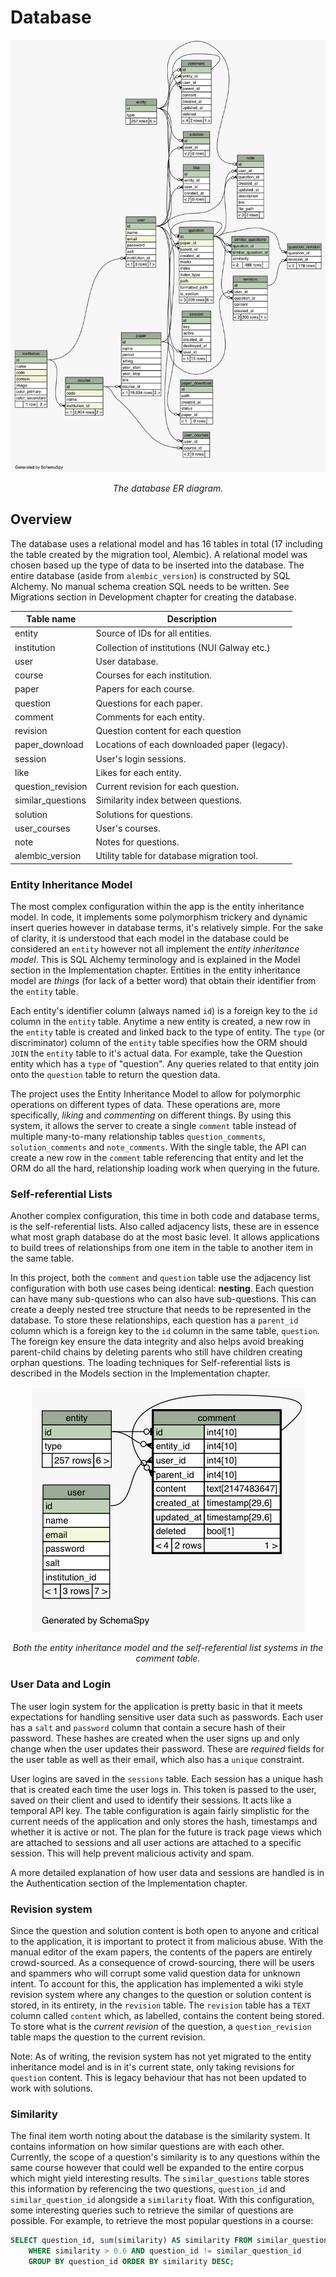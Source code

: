 # Database
![](diagrams/summary/relationships.real.large.png)
<center><i>The database ER diagram.</i></center>

## Overview
The database uses a relational model and has 16 tables in total (17 including the table created by the migration tool, Alembic). A relational model was chosen based up the type of data to be inserted into the database. The entire database (aside from `alembic_version`) is constructed by SQL Alchemy. No manual schema creation SQL needs to be written. See Migrations section in Development chapter for creating the database.

| Table name         | Description                                       |
|--------------------|---------------------------------------------------|
| entity             | Source of IDs for all entities.                   |
| institution        | Collection of institutions (NUI Galway etc.)      |
| user               | User database.                                    |
| course             | Courses for each institution.                     |
| paper              | Papers for each course.                           |
| question           | Questions for each paper.                         |
| comment            | Comments for each entity.                         |
| revision           | Question content for each question                |
| paper_download     | Locations of each downloaded paper (legacy).      |
| session            | User's login sessions.                            |
| like               | Likes for each entity.                            |
| question_revision  | Current revision for each question.               |
| similar_questions  | Similarity index between questions.               |
| solution           | Solutions for questions.                          |
| user_courses       | User's courses.                                   |
| note               | Notes for questions.                              |
| alembic_version    | Utility table for database migration tool.        |

### Entity Inheritance Model
The most complex configuration within the app is the entity inheritance model. In code, it implements some polymorphism trickery and dynamic insert queries however in database terms, it's relatively simple. For the sake of clarity, it is understood that each model in the database could be considered an `entity` however not all implement the *entity inheritance model*. This is SQL Alchemy terminology and is explained in the Model section in the Implementation chapter. Entities in the entity inheritance model are *things* (for lack of a better word) that obtain their identifier from the `entity` table. 

Each entity's identifier column (always named `id`) is a foreign key to the `id` column in the `entity` table. Anytime a new entity is created, a new row in the `entity` table is created and linked back to the type of entity. The `type` (or discriminator) column of the `entity` table specifies how the ORM should `JOIN` the `entity` table to it's actual data. For example, take the Question entity which has a `type` of "question". Any queries related to that entity join onto the `question` table to return the question data.

The project uses the Entity Inheritance Model to allow for polymorphic operations on different types of data. These operations are, more specifically, *liking* and *commenting* on different things. By using this system, it allows the server to create a single `comment` table instead of multiple many-to-many relationship tables `question_comments`, `solution_comments` and `note_comments`. With the single table, the API can create a new row in the `comment` table referencing that entity and let the ORM do all the hard, relationship loading work when querying in the future.

### Self-referential Lists
Another complex configuration, this time in both code and database terms, is the self-referential lists. Also called adjacency lists, these are in essence what most graph database do at the most basic level. It allows applications to build trees of relationships from one item in the table to another item in the same table.

In this project, both the `comment` and `question` table use the adjacency list configuration with both use cases being identical: **nesting**. Each question can have many sub-questions who can also have sub-questions. This can create a deeply nested tree structure that needs to be represented in the database. To store these relationships, each question has a `parent_id` column which is a foreign key to the `id` column in the same table, `question`. The foreign key ensure the data integrity and also helps avoid breaking parent-child chains by deleting parents who still have children creating orphan questions. The loading techniques for Self-referential lists is described in the Models section in the Implementation chapter.

<center>
	<img src="diagrams/comment.1degree.png" />
	<p><i>Both the entity inheritance model and the self-referential list systems in the comment table.</i></p>
</center>

### User Data and Login
The user login system for the application is pretty basic in that it meets expectations for handling sensitive user data such as passwords. Each user has a `salt` and `password` column that contain a secure hash of their password. These hashes are created when the user signs up and only change when the user updates their password. These are *required* fields for the user table as well as their email, which also has a `unique` constraint.

User logins are saved in the `sessions` table. Each session has a unique hash that is created each time the user logs in. This token is passed to the user, saved on their client and used to identify their sessions. It acts like a temporal API key. The table configuration is again fairly simplistic for the current needs of the application and only stores the hash, timestamps and whether it is active or not. The plan for the future is track page views which are attached to sessions and all user actions are attached to a specific session. This will help prevent malicious activity and spam.

A more detailed explanation of how user data and sessions are handled is in the Authentication section of the Implementation chapter. 

### Revision system
Since the question and solution content is both open to anyone and critical to the application, it is important to protect it from malicious abuse. With the manual editor of the exam papers, the contents of the papers are entirely crowd-sourced. As a consequence of crowd-sourcing, there will be users and spammers who will corrupt some valid question data for unknown intent. To account for this, the application has implemented a wiki style revision system where any changes to the question or solution content is stored, in its entirety, in the `revision` table. The `revision` table has a `TEXT` column called `content` which, as labelled, contains the content being stored. To store what is the *current revision* of the question, a `question_revision` table maps the question to the current revision.

Note: As of writing, the revision system has not yet migrated to the entity inheritance model and is in it's current state, only taking revisions for `question` content. This is legacy behaviour that has not been updated to work with solutions.

### Similarity
The final item worth noting about the database is the similarity system. It contains information on how similar questions are with each other. Currently, the scope of a question's similarity is to any questions within the same course however that could well be expanded to the entire corpus which might yield interesting results. The `similar_questions` table stores this information by referencing the two questions, `question_id` and `similar_question_id` alongside a `similarity` float. With this configuration, some interesting queries such to retrieve the similar of questions are possible. For example, to retrieve the most popular questions in a course:

```sql
SELECT question_id, sum(similarity) AS similarity FROM similar_questions 
	WHERE similarity > 0.6 AND question_id != similar_question_id 
	GROUP BY question_id ORDER BY similarity DESC;
```